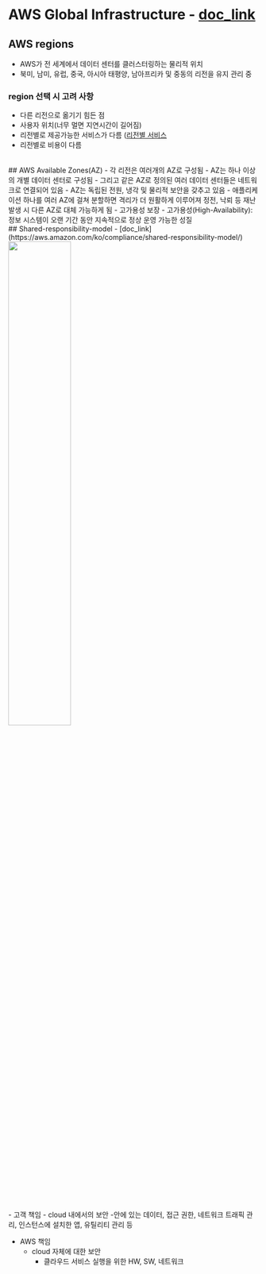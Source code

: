 # AWS Global Infrastructure - [doc_link](https://aws.amazon.com/ko/about-aws/global-infrastructure/regions_az/)


## AWS regions
- AWS가 전 세계에서 데이터 센터를 클러스터링하는 물리적 위치
- 북미, 남미, 유럽, 중국, 아시아 태평양, 남아프리카 및 중동의 리전을 유지 관리 중

### region 선택 시 고려 사항
- 다른 리전으로 옮기기 힘든 점
- 사용자 위치(너무 멀면 지연시간이 길어짐)
- 리전별로 제공가능한 서비스가 다름 ([리전별 서비스](https://aws.amazon.com/ko/about-aws/global-infrastructure/regional-product-services/)
- 리전별로 비용이 다름

<br>
## AWS Available Zones(AZ)
- 각 리전은 여러개의 AZ로 구성됨
	- AZ는 하나 이상의 개별 데이터 센터로 구성됨
	- 그리고 같은 AZ로 정의된 여러 데이터 센터들은 네트워크로 연결되어 있음
- AZ는 독립된 전원, 냉각 및 물리적 보안을 갖추고 있음
- 애플리케이션 하나를 여러 AZ에 걸쳐 분할하면 격리가 더 원활하게 이루어져 정전, 낙뢰 등 재난 발생 시 다른 AZ로 대체 가능하게 됨 
- 고가용성 보장
	- 고가용성(High-Availability): 정보 시스템이 오랜 기간 동안 지속적으로 정상 운영 가능한 성질

<br>
## Shared-responsibility-model - [doc_link](https://aws.amazon.com/ko/compliance/shared-responsibility-model/)
<img src='https://d1.awsstatic.com/security-center/Shared_Responsibility_Model_V2.59d1eccec334b366627e9295b304202faf7b899b.jpg' width=50%></img>
<br>
- 고객 책임
	- cloud 내에서의 보안
		-안에 있는 데이터, 접근 권한, 네트워크 트래픽 관리, 인스턴스에 설치한 앱, 유틸리티 관리 등

- AWS 책임
	- cloud 자체에 대한 보안
		- 클라우드 서비스 실행을 위한 HW, SW, 네트워크

